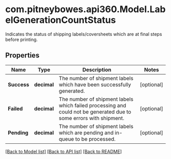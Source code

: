 # com.pitneybowes.api360.Model.LabelGenerationCountStatus
Indicates the status of shipping labels/coversheets which are at final steps before printing.

## Properties

Name | Type | Description | Notes
------------ | ------------- | ------------- | -------------
**Success** | **decimal** | The number of shipment labels which have been successfully generated. | [optional] 
**Failed** | **decimal** | The number of shipment labels which failed processing and could not be generated due to some errors with shipment. | [optional] 
**Pending** | **decimal** | The number of shipment labels which are pending and in-queue to be processed. | [optional] 

[[Back to Model list]](../README.md#documentation-for-models) [[Back to API list]](../README.md#documentation-for-api-endpoints) [[Back to README]](../README.md)

